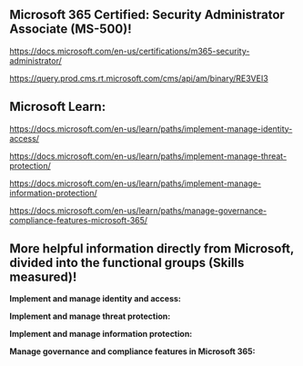 Microsoft 365 Certified: Security Administrator Associate (MS-500)!
------------------

https://docs.microsoft.com/en-us/certifications/m365-security-administrator/

https://query.prod.cms.rt.microsoft.com/cms/api/am/binary/RE3VEI3


Microsoft Learn:
----------------

https://docs.microsoft.com/en-us/learn/paths/implement-manage-identity-access/

https://docs.microsoft.com/en-us/learn/paths/implement-manage-threat-protection/

https://docs.microsoft.com/en-us/learn/paths/implement-manage-information-protection/

https://docs.microsoft.com/en-us/learn/paths/manage-governance-compliance-features-microsoft-365/


More helpful information directly from Microsoft, divided into the functional groups (Skills measured)!
-------------------

**Implement and manage identity and access:**

**Implement and manage threat protection:**

**Implement and manage information protection:**

**Manage governance and compliance features in Microsoft 365:**
